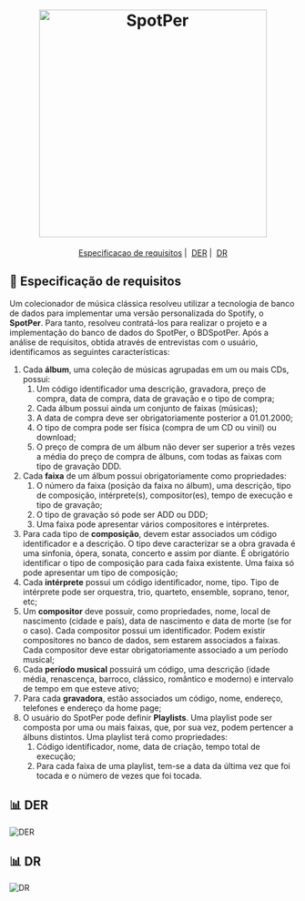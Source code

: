 <h1 align="center">
  <img alt="SpotPer" title="SpotPer" src="https://uploaddeimagens.com.br/images/002/472/517/original/spotper.png?1572625611" width="400px" />
</h1>

<p align = "center">
   <a href="#memo-especificação-de-requisitos">Especificacao de requisitos</a>&nbsp;|&nbsp;
   <a href="#bar_chart-der">DER</a>&nbsp;|&nbsp;
   <a href="#bar_chart-dr">DR</a>
</p>

## :memo: Especificação de requisitos
Um colecionador de música clássica resolveu utilizar a tecnologia de banco de dados
para implementar uma versão personalizada do Spotify, o **SpotPer**. Para tanto,
resolveu contratá-los para realizar o projeto e a implementação do banco de dados do
SpotPer, o BDSpotPer. Após a análise de requisitos, obtida através de entrevistas com o
usuário, identificamos as seguintes características:
1. Cada **álbum**, uma coleção de músicas agrupadas em um ou mais CDs,
possui:
   1. Um código identificador uma descrição, gravadora, preço de compra, data
de compra, data de gravação e o tipo de compra;
   1. Cada álbum possui ainda um conjunto de faixas (músicas);
   1. A data de compra deve ser obrigatoriamente posterior a 01.01.2000;
   1. O tipo de compra pode ser física (compra de um CD ou vinil) ou download;
   1. O preço de compra de um álbum não dever ser superior a três vezes a
média do preço de compra de álbuns, com todas as faixas com tipo de
gravação DDD.
1. Cada **faixa** de um álbum possui obrigatoriamente como propriedades:
   1. O número da faixa (posição da faixa no álbum), uma descrição, tipo de
composição, intérprete(s), compositor(es), tempo de execução e tipo de
gravação;
   1. O tipo de gravação só pode ser ADD ou DDD;
   1. Uma faixa pode apresentar vários compositores e intérpretes.
1. Para cada tipo de **composição**, devem estar associados um código
identificador e a descrição. O tipo deve caracterizar se a obra gravada é uma
sinfonia, ópera, sonata, concerto e assim por diante. É obrigatório identificar o
tipo de composição para cada faixa existente. Uma faixa só pode apresentar
um tipo de composição;
1. Cada **intérprete** possui um código identificador, nome, tipo. Tipo de intérprete
pode ser orquestra, trio, quarteto, ensemble, soprano, tenor, etc;
1. Um **compositor** deve possuir, como propriedades, nome, local de nascimento
(cidade e país), data de nascimento e data de morte (se for o caso). Cada
compositor possui um identificador. Podem existir compositores no banco de
dados, sem estarem associados a faixas. Cada compositor deve estar
obrigatoriamente associado a um período musical;
1. Cada **período musical** possuirá um código, uma descrição (idade média,
renascença, barroco, clássico, romântico e moderno) e intervalo de tempo em
que esteve ativo;
1. Para cada **gravadora**, estão associados um código, nome, endereço, telefones
e endereço da home page;
1. O usuário do SpotPer pode definir **Playlists**. Uma playlist pode ser composta
por uma ou mais faixas, que, por sua vez, podem pertencer a álbuns distintos.
Uma playlist terá como propriedades:
   1. Código identificador, nome, data de criação, tempo total de execução;
   1. Para cada faixa de uma playlist, tem-se a data da última vez que foi tocada
e o número de vezes que foi tocada.
  

## :bar_chart: DER
![DER](https://github.com/navarrotheus/database-fundamentals-CK0114/blob/master/DER.jpg)

## :bar_chart: DR
![DR](https://github.com/navarrotheus/database-fundamentals-CK0114/blob/master/DR.jpg)
